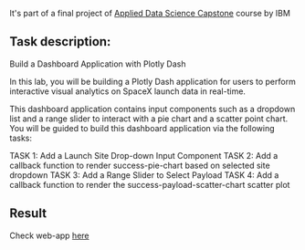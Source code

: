 It's part of a final project of [Applied Data Science Capstone](https://www.coursera.org/learn/applied-data-science-capstone?specialization=ibm-data-science) course by IBM

## Task description:  
Build a Dashboard Application with Plotly Dash  

In this lab, you will be building a Plotly Dash application for users to perform interactive visual analytics on SpaceX launch data in
real-time.

This dashboard application contains input components such as a dropdown list and a range slider to
interact with a pie chart and a scatter point chart. You will be guided to build this dashboard application via the following tasks:

TASK 1: Add a Launch Site Drop-down Input Component
TASK 2: Add a callback function to render success-pie-chart based on selected site dropdown
TASK 3: Add a Range Slider to Select Payload
TASK 4: Add a callback function to render the success-payload-scatter-chart scatter plot

## Result
Check web-app [here](https://sapacex-dash.onrender.com)
